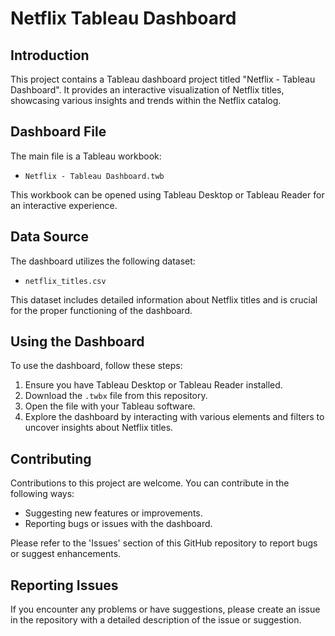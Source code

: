 # Netflix Tableau Dashboard

## Introduction
This project contains a Tableau dashboard project titled "Netflix - Tableau Dashboard". It provides an interactive visualization of Netflix titles, showcasing various insights and trends within the Netflix catalog.

## Dashboard File
The main file is a Tableau workbook:

- `Netflix - Tableau Dashboard.twb`

This workbook can be opened using Tableau Desktop or Tableau Reader for an interactive experience.

## Data Source
The dashboard utilizes the following dataset:

- `netflix_titles.csv`

This dataset includes detailed information about Netflix titles and is crucial for the proper functioning of the dashboard.

## Using the Dashboard
To use the dashboard, follow these steps:

1. Ensure you have Tableau Desktop or Tableau Reader installed.
2. Download the `.twbx` file from this repository.
3. Open the file with your Tableau software.
4. Explore the dashboard by interacting with various elements and filters to uncover insights about Netflix titles.

## Contributing
Contributions to this project are welcome. You can contribute in the following ways:

- Suggesting new features or improvements.
- Reporting bugs or issues with the dashboard.

Please refer to the 'Issues' section of this GitHub repository to report bugs or suggest enhancements.

## Reporting Issues
If you encounter any problems or have suggestions, please create an issue in the repository with a detailed description of the issue or suggestion.
